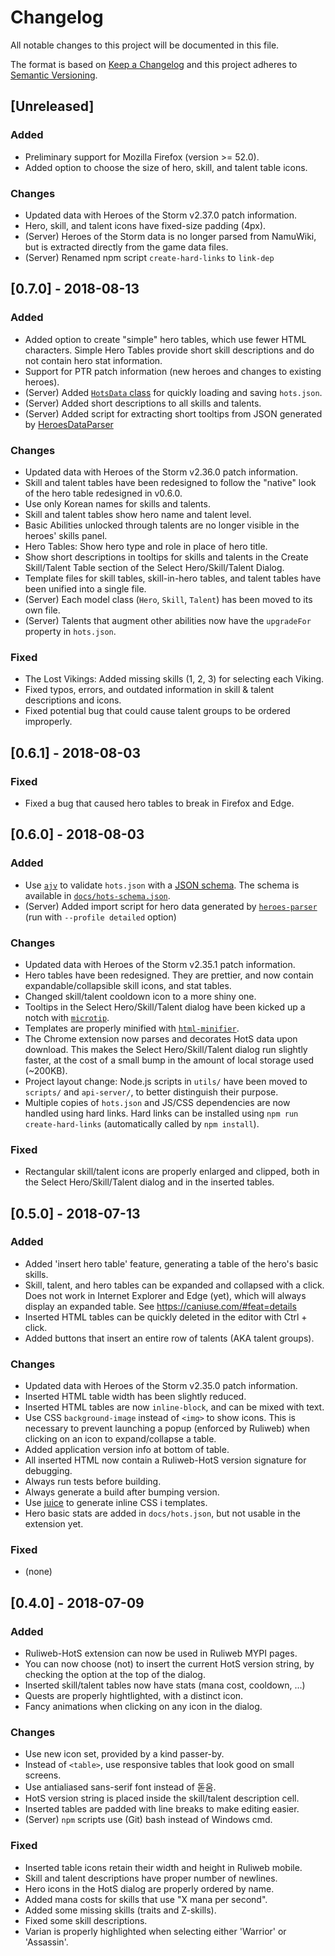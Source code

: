 # Changelog
All notable changes to this project will be documented in this file.

The format is based on [Keep a Changelog](http://keepachangelog.com/en/1.0.0/)
and this project adheres to [Semantic Versioning](http://semver.org/spec/v2.0.0.html).


## [Unreleased]
### Added
- Preliminary support for Mozilla Firefox (version >= 52.0).
- Added option to choose the size of hero, skill, and talent table icons.

### Changes
- Updated data with Heroes of the Storm v2.37.0 patch information.
- Hero, skill, and talent icons have fixed-size padding (4px).
- (Server) Heroes of the Storm data is no longer parsed from NamuWiki, but is
  extracted directly from the game data files.
- (Server) Renamed npm script `create-hard-links` to `link-dep`


## [0.7.0] - 2018-08-13
### Added
- Added option to create "simple" hero tables, which use fewer HTML characters.
  Simple Hero Tables provide short skill descriptions and do not contain hero
  stat information.
- Support for PTR patch information (new heroes and changes to existing heroes).
- (Server) Added [`HotsData` class](api-server/src/hots-data.js) for quickly
  loading and saving `hots.json`.
- (Server) Added short descriptions to all skills and talents.
- (Server) Added script for extracting short tooltips from JSON generated by
  [HeroesDataParser](https://github.com/koliva8245/HeroesDataParser)

### Changes
- Updated data with Heroes of the Storm v2.36.0 patch information.
- Skill and talent tables have been redesigned to follow the "native" look of
  the hero table redesigned in v0.6.0.
- Use only Korean names for skills and talents.
- Skill and talent tables show hero name and talent level.
- Basic Abilities unlocked through talents are no longer visible in the heroes'
  skills panel.
- Hero Tables: Show hero type and role in place of hero title.
- Show short descriptions in tooltips for skills and talents in the Create
  Skill/Talent Table section of the Select Hero/Skill/Talent Dialog.
- Template files for skill tables, skill-in-hero tables, and talent tables have
  been unified into a single file.
- (Server) Each model class (`Hero`, `Skill`, `Talent`) has been moved to its
  own file.
- (Server) Talents that augment other abilities now have the `upgradeFor`
  property in `hots.json`.

### Fixed
- The Lost Vikings: Added missing skills (1, 2, 3) for selecting each Viking.
- Fixed typos, errors, and outdated information in skill & talent descriptions
  and icons.
- Fixed potential bug that could cause talent groups to be ordered improperly.


## [0.6.1] - 2018-08-03
### Fixed
- Fixed a bug that caused hero tables to break in Firefox and Edge.


## [0.6.0] - 2018-08-03
### Added
- Use [`ajv`](https://github.com/epoberezkin/ajv) to validate `hots.json` with a
  [JSON schema](http://json-schema.org/). The schema is available in
  [`docs/hots-schema.json`](docs/hots-schema.json).
- (Server) Added import script for hero data generated by
  [`heroes-parser`](https://github.com/joeistas/heroes-parser) (run with
  `--profile detailed` option)

### Changes
- Updated data with Heroes of the Storm v2.35.1 patch information.
- Hero tables have been redesigned. They are prettier, and now contain
  expandable/collapsible skill icons, and stat tables.
- Changed skill/talent cooldown icon to a more shiny one.
- Tooltips in the Select Hero/Skill/Talent dialog have been kicked up a notch
  with [`microtip`](https://github.com/ghosh/microtip/).
- Templates are properly minified with [`html-minifier`](https://github.com/kangax/html-minifier).
- The Chrome extension now parses and decorates HotS data upon download. This
  makes the Select Hero/Skill/Talent dialog run slightly faster, at the cost of
  a small bump in the amount of local storage used (~200KB).
- Project layout change: Node.js scripts in `utils/` have been moved to
  `scripts/` and `api-server/`, to better distinguish their purpose.
- Multiple copies of `hots.json` and JS/CSS dependencies are now handled using
  hard links. Hard links can be installed using `npm run create-hard-links`
  (automatically called by `npm install`).

### Fixed
- Rectangular skill/talent icons are properly enlarged and clipped, both in the
   Select Hero/Skill/Talent dialog and in the inserted tables.


## [0.5.0] - 2018-07-13
### Added
- Added 'insert hero table' feature, generating a table of the hero's basic
  skills.
- Skill, talent, and hero tables can be expanded and collapsed with a click.
  Does not work in Internet Explorer and Edge (yet), which will always display
  an expanded table. See https://caniuse.com/#feat=details
- Inserted HTML tables can be quickly deleted in the editor with Ctrl + click.
- Added buttons that insert an entire row of talents (AKA talent groups).

### Changes
- Updated data with Heroes of the Storm v2.35.0 patch information.
- Inserted HTML table width has been slightly reduced.
- Inserted HTML tables are now `inline-block`, and can be mixed with text.
- Use CSS `background-image` instead of `<img>` to show icons. This is necessary
  to prevent launching a popup (enforced by Ruliweb) when clicking on an icon to
  expand/collapse a table.
- Added application version info at bottom of table.
- All inserted HTML now contain a Ruliweb-HotS version signature for debugging.
- Always run tests before building.
- Always generate a build after bumping version.
- Use [juice](https://github.com/Automattic/juice) to generate inline CSS i
  templates.
- Hero basic stats are added in `docs/hots.json`, but not usable in the
  extension yet.

### Fixed
- (none)


## [0.4.0] - 2018-07-09
### Added
- Ruliweb-HotS extension can now be used in Ruliweb MYPI pages.
- You can now choose (not) to insert the current HotS version string, by
  checking the option at the top of the dialog.
- Inserted skill/talent tables now have stats (mana cost, cooldown, ...)
- Quests are properly hightlighted, with a distinct icon.
- Fancy animations when clicking on any icon in the dialog.

### Changes
- Use new icon set, provided by a kind passer-by.
- Instead of `<table>`, use responsive tables that look good on small screens.
- Use antialiased sans-serif font instead of 돋움.
- HotS version string is placed inside the skill/talent description cell.
- Inserted tables are padded with line breaks to make editing easier.
- (Server) `npm` scripts use (Git) bash instead of Windows cmd.

### Fixed
- Inserted table icons retain their width and height in Ruliweb mobile.
- Skill and talent descriptions have proper number of newlines.
- Hero icons in the HotS dialog are properly ordered by name.
- Added mana costs for skills that use "X mana per second".
- Added some missing skills (traits and Z-skills).
- Fixed some skill descriptions.
- Varian is properly highlighted when selecting either 'Warrior' or 'Assassin'.